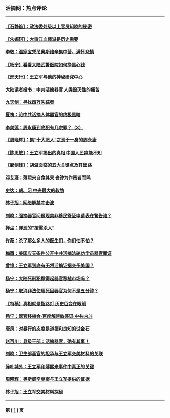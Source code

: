 ### 活摘网：热点评论
---
#### [【石静笛】：政法委处级以上官员知晓的秘密](../../pages/nf5879/n3579122.md) 
#### [【朱婉琪】：大审江血债派是历史需要](../../pages/nf5879/n3578486.md) 
#### [李敬：温家宝凭吊奥斯维辛集中营、满怀悲愤](../../pages/nf5879/n3576721.md) 
#### [【杨宁】看看大陆武警医院如何挣黑心钱](../../pages/nf5879/n3570174.md) 
#### [【邢天行】：王立军与他的神秘研究中心](../../pages/nf5879/n3569890.md) 
#### [大陆读者投书：中共活摘器官 人类毁灭性的痛苦](../../pages/nf5879/n3569378.md) 
#### [九天剑：寻找四万失踪者](../../pages/nf5879/n3569118.md) 
#### [夏祷：论中共活摘人体器官的终极黑暗](../../pages/nf5879/n3568219.md) 
#### [李美莲：周永康到底犯有几宗罪？（3）](../../pages/nf5879/n3567514.md) 
#### [【周晓辉】：集“十大恶人”之恶于一身的周永康](../../pages/nf5879/n3567504.md) 
#### [【陈思敏】：王立军揭出的真相 中国人民岂能不知](../../pages/nf5879/n3566756.md) 
#### [【郦剑锋】：胡温面临的五大关键点及其出路](../../pages/nf5879/n3565115.md) 
#### [邓艾瑾：薄熙来自食其果  丧钟为作恶者而鸣](../../pages/nf5879/n3563876.md) 
#### [史达：胡、习 中央最大的软肋](../../pages/nf5879/n3560094.md) 
#### [林子旭：网络解禁冲击波](../../pages/nf5879/n3559319.md) 
#### [刘晓：强摘器官问题现美非移民签证申请表在警告谁？](../../pages/nf5879/n3557699.md) 
#### [掸尘：罪恶的“按需杀人”](../../pages/nf5879/n3556194.md) 
#### [许茹：杀了那么多人的医生们，你们怕不怕？](../../pages/nf5879/n3555093.md) 
#### [梅酉：美国应无条件公开中共活摘法轮功学员器官罪证](../../pages/nf5879/n3551701.md) 
#### [曾铮：王立军到底有无将活摘证据交予美国？](../../pages/nf5879/n3550839.md) 
#### [杨宁：大陆死刑犯撑得起器官移植市场吗？](../../pages/nf5879/n3550686.md) 
#### [杨宁：取消非法使用死囚器官为何不是五分钟？](../../pages/nf5879/n3550029.md) 
#### [【特稿】真相就是指路灯 历史巨变在眼前](../../pages/nf5879/n3549354.md) 
#### [杨宁：器官移植会‧百度解禁敏感词‧中共内斗](../../pages/nf5879/n3549433.md) 
#### [唐风：对暴行的态度是道德和良知的试金石](../../pages/nf5879/n3539646.md) 
#### [赵百川：县级干部：活摘器官，确有其事！](../../pages/nf5879/n3536658.md) 
#### [刘晓：卫生部高官的坦承与王立军交美材料的关联](../../pages/nf5879/n3536600.md) 
#### [碎叶城外：王立军和薄熙来事件中真正的关键](../../pages/nf5879/n3526121.md) 
#### [周晓辉：奥斯威辛草案与王立军提供的证据](../../pages/nf5879/n3526091.md) 
#### [林子旭：王立军交美材料探秘](../../pages/nf5879/n3526027.md) 

---
#### 第 [ [1](./1.md) ] 页
